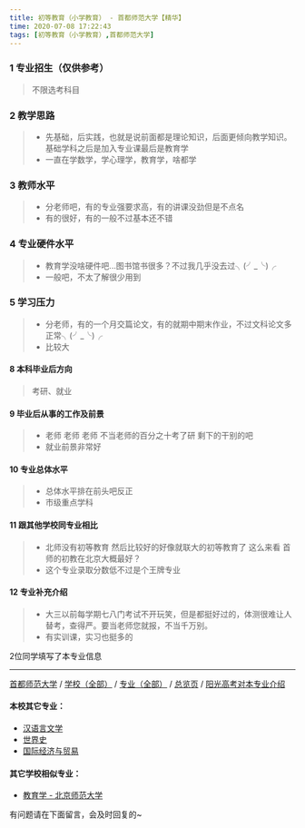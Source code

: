 ```yaml
---
title: 初等教育（小学教育） - 首都师范大学【精华】
time: 2020-07-08 17:22:43
tags: [初等教育（小学教育）,首都师范大学]
---
```

### 1 专业招生（仅供参考）  
> 不限选考科目 


### 2 教学思路
> - 先基础，后实践，也就是说前面都是理论知识，后面更倾向教学知识。基础学科之后是加入专业课最后是教育学
> - 一直在学数学，学心理学，教育学，啥都学


### 3 教师水平
> - 分老师吧，有的专业强要求高，有的讲课没劲但是不点名
> - 有的很好，有的一般不过基本还不错

### 4 专业硬件水平
> - 教育学没啥硬件吧...图书馆书很多？不过我几乎没去过╮(╯_╰)╭
> - 一般吧，不太了解很少用到


### 5 学习压力
> - 分老师，有的一个月交篇论文，有的就期中期末作业，不过文科论文多正常╮(╯_╰)╭
> - 比较大



#### 8 本科毕业后方向
> 考研、就业


#### 9 毕业后从事的工作及前景
> - 老师 老师 老师 不当老师的百分之十考了研 剩下的干别的吧
> - 就业前景非常好



#### 10 专业总体水平
> - 总体水平排在前头吧反正
> - 市级重点学科



#### 11 跟其他学校同专业相比
> - 北师没有初等教育 然后比较好的好像就联大的初等教育了 这么来看 首师的初教在北京大概最好？
> - 这个专业录取分数低不过是个王牌专业



#### 12 专业补充介绍
> - 大三以前每学期七八门考试不开玩笑，但是都挺好过的，体测很难让人替考，查得严。要当老师您就报，不当千万别。
> - 有实训课，实习也挺多的


2位同学填写了本专业信息
***
[首都师范大学](https://univgo.github.io/2020/07/08/8239521db7bd) / [学校（全部）](https://univgo.github.io/2020/07/08/3efa6bcca419) / [专业（全部）](https://univgo.github.io/2020/07/08/2d4c6d3552c2) / [总览页](https://univgo.github.io/2020/07/08/445daeb4fa00) / [阳光高考对本专业介绍](http://gaokao.chsi.com.cn/sch/zyk/view.do?schId=73394606&specId=73383303
)
#### 本校其它专业：
- [汉语言文学](https://univgo.github.io/2020/07/08/b82bc4d33797)
- [世界史](https://univgo.github.io/2020/07/08/cce9dba656dc)
- [国际经济与贸易](https://univgo.github.io/2020/07/08/1f0ba424bfb5)

#### 其它学校相似专业：
- [教育学 - 北京师范大学](https://univgo.github.io/2020/07/08/2f75c9262b70)

有问题请在下面留言，会及时回复的~